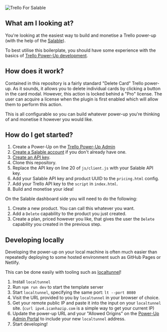 ![Trello For Salable](https://github.com/Salable/salable-trello-js/assets/8593744/2ec31aea-13fa-4c6e-aca6-cd2d6330dd9d)


## What am I looking at?

You're looking at the easiest way to build and monetise a Trello power-up (with
the help of the [Salable](https://salable.app)).

To best utilise this boilerplate, you should have some experience with the
basics of
[Trello Power-Up development](https://developer.atlassian.com/cloud/trello/).

## How does it work?

<!-- Possibly add image of "Delete Card" default power-up functionality? -->

Contained in this repository is a fairly standard "Delete Card" Trello power-up.
As it sounds, it allows you to delete individual cards by clicking a button in
the card modal. However, this action is locked behind a "Pro" license. The user
can acquire a license when the plugin is first enabled which will allow them to
perform this action.

This is all configurable so you can build whatever power-up you're thinking of
and monetise it however you would like.

## How do I get started?

1. Create a Power-Up on the
   [Trello Power-Up Admin](https://trello.com/power-ups/admin)
1. [Create a Salable account](https://salable.app/signup) if you don't already
   have one.
1. [Create an API key](https://salable.app/settings/api-keys).
1. Clone this repository.
1. Replace the API key on line 20 of `js/client.js` with your Salable API key.
1. Add your Salable API key and product UUID to the `pricing.html` config.
1. Add your Trello API key to the `script` in `index.html`.
1. Build and monetise your idea!

On the Salable dashboard side you will need to do the following:

1. Create a new product. You can call this whatever you want.
1. Add a `Delete` capability to the product you just created.
1. Create a plan, priced however you like, that gives the user the `Delete`
   capability you created in the previous step.

## Developing locally

Developing the power-up on your local machine is often much easier than
repeatedly deploying to some hosted environment such as GitHub Pages or Netlify.

This can be done easily with tooling such as
[localtunnel](https://localtunnel.me)!

1. Install `localtunnel`
1. Run `npm run dev` to start the template server
1. Start `localtunnel`, specifying the same port: `lt --port 8080`
1. Visit the URL provided to you by `localtunnel` in your browser of choice.
1. Get your remote public IP and paste it into the input on your `localtunnel`
   site. (`curl ipv4.icanhazip.com` is a simple way to get your current IP)
1. Update the power-up URL and your "Allowed Origins" on the
   [Power-Up Admin Portal](https://trello.com/power-ups/admin) to include your
   new `localtunnel` address.
1. Start developing!
